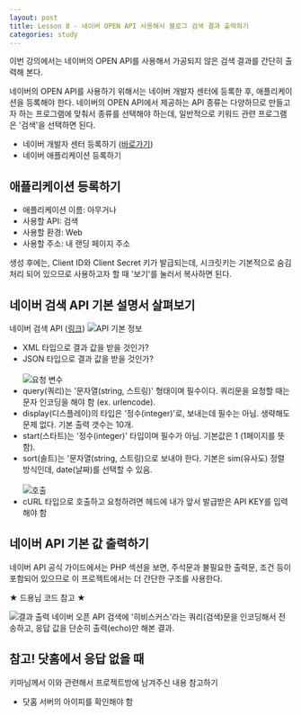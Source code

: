 ```yaml
---
layout: post
title: Lesson 8 - 네이버 OPEN API 사용해서 블로그 검색 결과 출력하기
categories: study
---
```


이번 강의에서는 네이버의 OPEN API를 사용해서 가공되지 않은 검색 결과를 간단히 출력해 본다.

네이버의 OPEN API를 사용하기 위해서는 네이버 개발자 센터에 등록한 후, 애플리케이션을 등록해야 한다. 네이버의 OPEN API에서 제공하는 API 종류는 다양하므로 만들고자 하는 프로그램에 맞춰서 종류를 선택해야 하는데, 일반적으로 키워드 관련 프로그램은 '검색'을 선택하면 된다.

* 네이버 개발자 센터 등록하기 ([바로가기](https://developers.naver.com/main/))
* 네이버 애플리케이션 등록하기

## 애플리케이션 등록하기
* 애플리케이션 이름: 아무거나
* 사용할 API: 검색
* 사용할 환경: Web
* 사용할 주소: 내 랜딩 페이지 주소

생성 후에는, Client ID와 Client Secret 키가 발급되는데, 시크릿키는 기본적으로 숨김 처리 되어 있으므로 사용하고자 할 때 '보기'를 눌러서 복사하면 된다.

## 네이버 검색 API 기본 설명서 살펴보기
네이버 검색 API ([링크](https://developers.naver.com/docs/search/blog/))
![API 기본 정보](http://mocha.dothome.co.kr/images/9-1.png)
* XML 타입으로 결과 값을 받을 것인가?
* JSON 타입으로 결과 값을 받을 것인가?
<br/><br/>
![요청 변수](http://mocha.dothome.co.kr/images/9-2.png)
* query(쿼리)는 '문자열(string, 스트링)' 형태이며 필수이다. 쿼리문을 요청할 때는 문자 인코딩을 해야 함 (ex. urlencode).
* display(디스플레이)의 타입은 '정수(integer)'로, 보내는데 필수는 아님. 생략해도 문제 없다. 기본 출력 갯수는 10개.
* start(스타트)는 '정수(integer)' 타입이며 필수가 아님. 기본값은 1 (1페이지를 뜻함).
* sort(솔트)는 '문자열(string, 스트링)으로 보내야 한다. 기본은 sim(유사도) 정렬 방식인데, date(날짜)를 선택할 수 있음.
<br/><br/>
![호출](http://mocha.dothome.co.kr/images/9-3.png)
* cURL 타입으로 호출하고 요청하려면 헤드에 내가 앞서 발급받은 API KEY를 입력해야 함

## 네이버 API 기본 값 출력하기
네이버 API 공식 가이드에서는 PHP 섹션을 보면, 주석문과 불필요한 출력문, 조건 등이 포함되어 있으므로 이 프로젝트에서는 더 간단한 구조를 사용한다.

★ 드용님 코드 참고 ★

![결과 출력](http://mocha.dothome.co.kr/images/9-4.png)
네이버 오픈 API 검색에 '히비스커스'라는 쿼리(검색)문을 인코딩해서 전송하고, 응답 값을 단순히 출력(echo)만 해본 결과.

## 참고! 닷홈에서 응답 없을 때
키마님께서 이와 관련해서 프로젝트방에 남겨주신 내용 참고하기
* 닷홈 서버의 아이피를 확인해야 함
